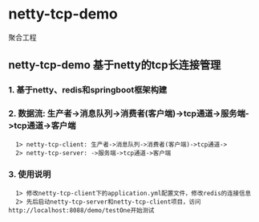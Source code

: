 # netty-tcp-demo
聚合工程

## netty-tcp-demo 基于netty的tcp长连接管理
### 1. 基于netty、redis和springboot框架构建
### 2. 数据流: 生产者->消息队列->消费者(客户端)->tcp通道->服务端->tcp通道->客户端
      1> netty-tcp-client: 生产者->消息队列->消费者(客户端)->tcp通道->
      2> netty-tcp-server: ->服务端->tcp通道->客户端
### 3. 使用说明
      1> 修改netty-tcp-client下的application.yml配置文件，修改redis的连接信息
      2> 先后启动netty-tcp-server和netty-tcp-client项目，访问http://localhost:8088/demo/testOne开始测试